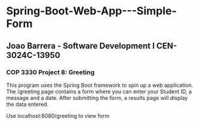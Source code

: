 # Spring-Boot-Web-App---Simple-Form
## Joao Barrera - Software Development I CEN-3024C-13950
### COP 3330 Project 8: Greeting

This program uses the Spring Boot framework to spin up a web application. The /greeting page contains a form where you can enter your Student ID, a message and a date. After submitting the form, a results page will display the data entered.

Use localhost:8080/greeting to view form
